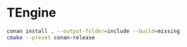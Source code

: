 # TEngine

```bash
conan install . --output-folder=include --build=missing
cmake --preset conan-release
```